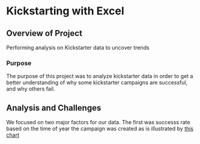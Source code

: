# Kickstarting with Excel

## Overview of Project
Performing analysis on Kickstarter data to uncover trends

### Purpose
The purpose of this project was to analyze kickstarter data in order to get a better understanding of why some kickstarter campaigns are successful, and why others fail. 

## Analysis and Challenges
We focused on two major factors for our data. The first was successs rate based on the time of year the campaign was created as is illustrated by [this chart](photos/Theater_Outcomes_vs_Launch.png)
